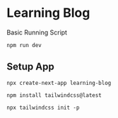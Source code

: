 # Learning Blog

Basic Running Script
```
npm run dev
```

## Setup App

```
npx create-next-app learning-blog

npm install tailwindcss@latest

npx tailwindcss init -p 
```
